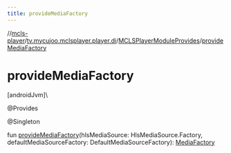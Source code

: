 ```yaml
---
title: provideMediaFactory
---
```

//[mcls-player](../../../index.html)/[tv.mycujoo.mclsplayer.player.di](../index.html)/[MCLSPlayerModuleProvides](index.html)/[provideMediaFactory](provide-media-factory.html)



# provideMediaFactory



[androidJvm]\




@Provides



@Singleton



fun [provideMediaFactory](provide-media-factory.html)(hlsMediaSource: HlsMediaSource.Factory, defaultMediaSourceFactory: DefaultMediaSourceFactory): [MediaFactory](../../tv.mycujoo.mclsplayer.player.model/-media-factory/index.html)




